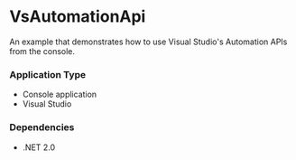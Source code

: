VsAutomationApi
===============

An example that demonstrates how to use Visual Studio's Automation APIs from the console.

### Application Type ###
* Console application
* Visual Studio

### Dependencies ###
* .NET 2.0
